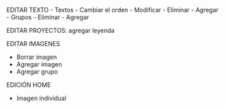 EDITAR TEXTO
	- Textos
		- Cambiar el orden
		- Modificar
		- Eliminar
		- Agregar
	- Grupos
		- Eliminar
		- Agregar

EDITAR PROYECTOS: agregar leyenda

EDITAR IMAGENES
- Borrar imagen
- Agregar imagen
- Agregar grupo

EDICIÓN HOME
- Imagen individual
